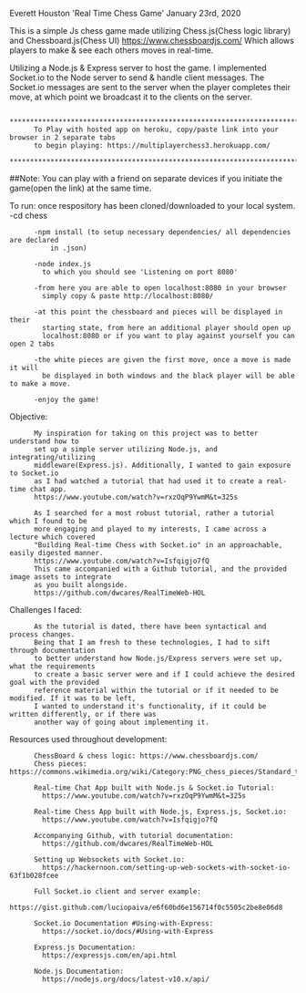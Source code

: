 Everett Houston
'Real Time Chess Game'
January 23rd, 2020

This is a simple Js chess game made utilizing Chess.js(Chess logic library) and Chessboard.js(Chess UI)
https://www.chessboardjs.com/
Which allows players to make & see each others moves in real-time.

Utilizing a Node.js & Express server to host the game.
I implemented Socket.io to the Node server to send & handle client messages.
The Socket.io messages are sent to the server when the player completes their move,
at which point we broadcast it to the clients on the server.

       ********************************************************************************************   
          To Play with hosted app on heroku, copy/paste link into your browser in 2 separate tabs
          to begin playing: https://multiplayerchess3.herokuapp.com/ 
       ********************************************************************************************
   ##Note: You can play with a friend on separate devices if you initiate the game(open the link) at the same time.

To run:
          once respository has been cloned/downloaded to your local system.
          -cd chess

          -npm install (to setup necessary dependencies/ all dependencies are declared
              in .json)

          -node index.js
            to which you should see 'Listening on port 8080'

          -from here you are able to open localhost:8080 in your browser
            simply copy & paste http://localhost:8080/

          -at this point the chessboard and pieces will be displayed in their
            starting state, from here an additional player should open up
            localhost:8080 or if you want to play against yourself you can open 2 tabs

          -the white pieces are given the first move, once a move is made it will
            be displayed in both windows and the black player will be able to make a move.

          -enjoy the game!



Objective:

          My inspiration for taking on this project was to better understand how to
          set up a simple server utilizing Node.js, and integrating/utilizing
          middleware(Express.js). Additionally, I wanted to gain exposure to Socket.io
          as I had watched a tutorial that had used it to create a real-time chat app.
          https://www.youtube.com/watch?v=rxzOqP9YwmM&t=325s

          As I searched for a most robust tutorial, rather a tutorial which I found to be
          more engaging and played to my interests, I came across a lecture which covered
          "Building Real-time Chess with Socket.io" in an approachable, easily digested manner.
          https://www.youtube.com/watch?v=Isfqigjo7fQ
          This came accompanied with a Github tutorial, and the provided image assets to integrate
          as you built alongside.
          https://github.com/dwcares/RealTimeWeb-HOL


Challenges I faced:

          As the tutorial is dated, there have been syntactical and process changes.
          Being that I am fresh to these technologies, I had to sift through documentation
          to better understand how Node.js/Express servers were set up, what the requirements
          to create a basic server were and if I could achieve the desired goal with the provided
          reference material within the tutorial or if it needed to be modified. If it was to be left,
          I wanted to understand it's functionality, if it could be written differently, or if there was
          another way of going about implementing it.


Resources used throughout development:

          ChessBoard & chess logic: https://www.chessboardjs.com/
          Chess pieces: https://commons.wikimedia.org/wiki/Category:PNG_chess_pieces/Standard_transparent

          Real-time Chat App built with Node.js & Socket.io Tutorial:
            https://www.youtube.com/watch?v=rxzOqP9YwmM&t=325s

          Real-time Chess App built with Node.js, Express.js, Socket.io:
            https://www.youtube.com/watch?v=Isfqigjo7fQ

          Accompanying Github, with tutorial documentation:
            https://github.com/dwcares/RealTimeWeb-HOL

          Setting up Websockets with Socket.io:
            https://hackernoon.com/setting-up-web-sockets-with-socket-io-63f1b028fcee

          Full Socket.io client and server example:
            https://gist.github.com/luciopaiva/e6f60bd6e156714f0c5505c2be8e06d8

          Socket.io Documentation #Using-with-Express:
            https://socket.io/docs/#Using-with-Express

          Express.js Documentation:
            https://expressjs.com/en/api.html

          Node.js Documentation:
            https://nodejs.org/docs/latest-v10.x/api/
